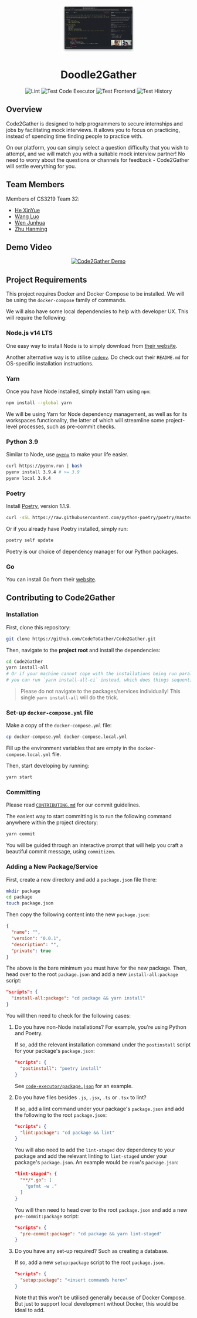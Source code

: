 <!-- markdownlint-disable MD033 MD041 -->
<p align="center"><img src="cover.png" width="40%"/></p>

<h1 align="center">Doodle2Gather</h1>

<p align="center"><img src="https://github.com/CodeToGather/Code2Gather/workflows/Lint/badge.svg" alt="Lint" />&nbsp;<img src="https://github.com/CS3219-SE-Principles-and-Patterns/cs3219-project-ay2122-2122-s1-g32/workflows/Test%20Code%20Executor/badge.svg" alt="Test Code Executor" />&nbsp;<img src="https://github.com/CS3219-SE-Principles-and-Patterns/cs3219-project-ay2122-2122-s1-g32/workflows/Test%20Frontend/badge.svg" alt="Test Frontend" />&nbsp;<img src="https://github.com/CS3219-SE-Principles-and-Patterns/cs3219-project-ay2122-2122-s1-g32/workflows/Test%20History/badge.svg" alt="Test History" /></p>

## Overview

Code2Gather is designed to help programmers to secure internships and jobs by facilitating mock interviews. It allows you to focus on practicing, instead of spending time finding people to practice with.

On our platform, you can simply select a question difficulty that you wish to attempt, and we will match you with a suitable mock interview partner! No need to worry about the questions or channels for feedback - Code2Gather will settle everything for you.

## Team Members

Members of CS3219 Team 32:

- [He XinYue](https://github.com/eksinyue)
- [Wang Luo](https://github.com/Asthenosphere)
- [Wen Junhua](https://github.com/Jh123x)
- [Zhu Hanming](https://github.com/zhuhanming)

## Demo Video

<p align="center"><a href="https://youtu.be/GQCbt3Bls4Y"><img width="65%" alt="Code2Gather Demo" src="https://img.youtube.com/vi/GQCbt3Bls4Y/maxresdefault.jpg"></img></a></p>

## Project Requirements

This project requires Docker and Docker Compose to be installed. We will be using the `docker-compose` family of commands.

We will also have some local dependencies to help with developer UX. This will require the following:

### Node.js v14 LTS

One easy way to install Node is to simply download from [their website](https://nodejs.org/en/).

Another alternative way is to utilise [`nodenv`](https://github.com/nodenv/nodenv). Do check out their `README.md` for OS-specific installation instructions.

### Yarn

Once you have Node installed, simply install Yarn using `npm`:

```sh
npm install --global yarn
```

We will be using Yarn for Node dependency management, as well as for its workspaces functionality, the latter of which will streamline some project-level processes, such as pre-commit checks.

### Python 3.9

Similar to Node, use [`pyenv`](https://github.com/pyenv/pyenv) to make your life easier.

```bash
curl https://pyenv.run | bash
pyenv install 3.9.4 # >= 3.9
pyenv local 3.9.4
```

### Poetry

Install [Poetry](https://python-poetry.org), version 1.1.9.

```bash
curl -sSL https://raw.githubusercontent.com/python-poetry/poetry/master/install-poetry.py | env POETRY_VERSION=1.1.9 python -
```

Or if you already have Poetry installed, simply run:

```sh
poetry self update
```

Poetry is our choice of dependency manager for our Python packages.

### Go

You can install Go from their [website](https://golang.org/doc/install).

## Contributing to Code2Gather

### Installation

First, clone this repository:

```sh
git clone https://github.com/CodeToGather/Code2Gather.git
```

Then, navigate to the **project root** and install the dependencies:

```sh
cd Code2Gather
yarn install-all
# Or if your machine cannot cope with the installations being run parallel,
# you can run `yarn install-all-ci` instead, which does things sequentially
```

> Please do not navigate to the packages/services individually! This single `yarn install-all` will do the trick.

### Set-up `docker-compose.yml` file

Make a copy of the `docker-compose.yml` file:

```sh
cp docker-compose.yml docker-compose.local.yml
```

Fill up the environment variables that are empty in the `docker-compose.local.yml` file.

Then, start developing by running:

```sh
yarn start
```

### Committing

Please read [`CONTRIBUTING.md`](CONTRIBUTING.md) for our commit guidelines.

The easiest way to start committing is to run the following command anywhere within the project directory:

```sh
yarn commit
```

You will be guided through an interactive prompt that will help you craft a beautiful commit message, using `commitizen`.

### Adding a New Package/Service

First, create a new directory and add a `package.json` file there:

```sh
mkdir package
cd package
touch package.json
```

Then copy the following content into the new `package.json`:

```json
{
  "name": "",
  "version": "0.0.1",
  "description": "",
  "private": true
}
```

The above is the bare minimum you must have for the new package. Then, head over to the root `package.json` and add a new `install-all:package` script:

```json
"scripts": {
  "install-all:package": "cd package && yarn install"
}
```

You will then need to check for the following cases:

1. Do you have non-Node installations? For example, you're using Python and Poetry.

   If so, add the relevant installation command under the `postinstall` script for your package's `package.json`:

   ```json
   "scripts": {
     "postinstall": "poetry install"
   }
   ```

   See [`code-executor/package.json`](code-executor/package.json) for an example.

1. Do you have files besides `.js`, `.jsx`, `.ts` or `.tsx` to lint?

   If so, add a lint command under your package's `package.json` and add the following to the root `package.json`:

   ```json
   "scripts": {
     "lint:package": "cd package && lint"
   }
   ```

   You will also need to add the `lint-staged` dev dependency to your package and add the relevant linting to `lint-staged` under your package's `package.json`. An example would be `room`'s `package.json`:

   ```json
   "lint-staged": {
     "**/*.go": [
       "gofmt -w ."
     ]
   }
   ```

   You will then need to head over to the root `package.json` and add a new `pre-commit:package` script:

   ```json
   "scripts": {
     "pre-commit:package": "cd package && yarn lint-staged"
   }
   ```

1. Do you have any set-up required? Such as creating a database.

   If so, add a new `setup:package` script to the root `package.json`.

   ```json
   "scripts": {
     "setup:package": "<insert commands here>"
   }
   ```

   Note that this won't be utilised generally because of Docker Compose. But just to support local development without Docker, this would be ideal to add.
